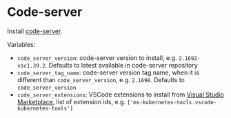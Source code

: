 # Code-server

Install [code-server](https://github.com/cdr/code-server).

Variables:

- `code_server_version`: code-server version to install, e.g. `2.1692-vsc1.39.2`. Defaults to latest available in code-server repository
- `code_server_tag_name`: code-server version tag name, when it is different than `code_server_version`, e.g. `2.1698`. Defaults to `code_server_version`
- `code_server_extensions`: VSCode extensions to install from [Visual Studio Marketplace](https://marketplace.visualstudio.com), list of extension ids, e.g. `['ms-kubernetes-tools.vscode-kubernetes-tools']`
